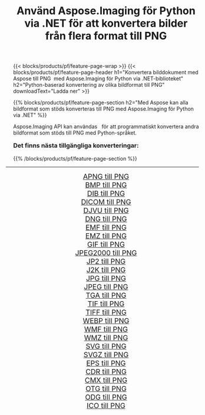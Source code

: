 ﻿---
title: Använd Aspose.Imaging för Python via .NET för att konvertera bilder från flera format till PNG 
weight: 3920
url: /sv/python-net/conversion/to/png/ 
lang: sv
langdirlevel: 2
locales: zh-hans,ja,it,ru,de,es,fr,nl,id,lt,pl,pt,vi,tr,ko,zh-hant,ar,hi,th,sv,cs,uk,he
description: Du kan använda Aspose.Imaging för Python via .NET-biblioteket för att konvertera från en mängd olika format till PNG
---

{{< blocks/products/pf/feature-page-wrap >}}
{{< blocks/products/pf/feature-page-header h1="Konvertera bilddokument med Aspose till PNG  med Aspose.Imaging för Python via .NET-biblioteket" h2="Python-baserad konvertering av olika bildformat till PNG" downloadText="Ladda ner" >}}


{{% blocks/products/pf/feature-page-section  h2="Med Aspose kan alla bildformat som stöds konverteras till PNG med Aspose.Imaging för Python via .NET" %}}
<p align=justify>Aspose.Imaging API kan användas   för att programmatiskt konvertera andra bildformat som stöds till PNG med Python-språket.</p>
<h3 style="margin-top:16px;">
Det finns nästa tillgängliga konverteringar:
</h3>
{{% /blocks/products/pf/feature-page-section %}}
<div class="container-fluid productfamilypage bg-gray">
    <div class="convertypes bg-gray agp-content section">
        <div class="container">
		<hr style="margin-left:-20px;"/>
		<div class="row other-converters" style="gap: 10px;font-size: 19px;text-align:center;">
		    <div class='col-md-3 other-converter remove-lp remove-rp'><a href="/imaging/sv/python-net/conversion/apng-to-png/" style="padding:15px;">APNG till PNG</a></div>
<div class='col-md-3 other-converter remove-lp remove-rp'><a href="/imaging/sv/python-net/conversion/bmp-to-png/" style="padding:15px;">BMP till PNG</a></div>
<div class='col-md-3 other-converter remove-lp remove-rp'><a href="/imaging/sv/python-net/conversion/dib-to-png/" style="padding:15px;">DIB till PNG</a></div>
<div class='col-md-3 other-converter remove-lp remove-rp'><a href="/imaging/sv/python-net/conversion/dicom-to-png/" style="padding:15px;">DICOM till PNG</a></div>
<div class='col-md-3 other-converter remove-lp remove-rp'><a href="/imaging/sv/python-net/conversion/djvu-to-png/" style="padding:15px;">DJVU till PNG</a></div>
<div class='col-md-3 other-converter remove-lp remove-rp'><a href="/imaging/sv/python-net/conversion/dng-to-png/" style="padding:15px;">DNG till PNG</a></div>
<div class='col-md-3 other-converter remove-lp remove-rp'><a href="/imaging/sv/python-net/conversion/emf-to-png/" style="padding:15px;">EMF till PNG</a></div>
<div class='col-md-3 other-converter remove-lp remove-rp'><a href="/imaging/sv/python-net/conversion/emz-to-png/" style="padding:15px;">EMZ till PNG</a></div>
<div class='col-md-3 other-converter remove-lp remove-rp'><a href="/imaging/sv/python-net/conversion/gif-to-png/" style="padding:15px;">GIF till PNG</a></div>
<div class='col-md-3 other-converter remove-lp remove-rp'><a href="/imaging/sv/python-net/conversion/jpeg2000-to-png/" style="padding:15px;">JPEG2000 till PNG</a></div>
<div class='col-md-3 other-converter remove-lp remove-rp'><a href="/imaging/sv/python-net/conversion/jp2-to-png/" style="padding:15px;">JP2 till PNG</a></div>
<div class='col-md-3 other-converter remove-lp remove-rp'><a href="/imaging/sv/python-net/conversion/j2k-to-png/" style="padding:15px;">J2K till PNG</a></div>
<div class='col-md-3 other-converter remove-lp remove-rp'><a href="/imaging/sv/python-net/conversion/jpg-to-png/" style="padding:15px;">JPG till PNG</a></div>
<div class='col-md-3 other-converter remove-lp remove-rp'><a href="/imaging/sv/python-net/conversion/jpeg-to-png/" style="padding:15px;">JPEG till PNG</a></div>
<div class='col-md-3 other-converter remove-lp remove-rp'><a href="/imaging/sv/python-net/conversion/tga-to-png/" style="padding:15px;">TGA till PNG</a></div>
<div class='col-md-3 other-converter remove-lp remove-rp'><a href="/imaging/sv/python-net/conversion/tif-to-png/" style="padding:15px;">TIF till PNG</a></div>
<div class='col-md-3 other-converter remove-lp remove-rp'><a href="/imaging/sv/python-net/conversion/tiff-to-png/" style="padding:15px;">TIFF till PNG</a></div>
<div class='col-md-3 other-converter remove-lp remove-rp'><a href="/imaging/sv/python-net/conversion/webp-to-png/" style="padding:15px;">WEBP till PNG</a></div>
<div class='col-md-3 other-converter remove-lp remove-rp'><a href="/imaging/sv/python-net/conversion/wmf-to-png/" style="padding:15px;">WMF till PNG</a></div>
<div class='col-md-3 other-converter remove-lp remove-rp'><a href="/imaging/sv/python-net/conversion/wmz-to-png/" style="padding:15px;">WMZ till PNG</a></div>
<div class='col-md-3 other-converter remove-lp remove-rp'><a href="/imaging/sv/python-net/conversion/svg-to-png/" style="padding:15px;">SVG till PNG</a></div>
<div class='col-md-3 other-converter remove-lp remove-rp'><a href="/imaging/sv/python-net/conversion/svgz-to-png/" style="padding:15px;">SVGZ till PNG</a></div>
<div class='col-md-3 other-converter remove-lp remove-rp'><a href="/imaging/sv/python-net/conversion/eps-to-png/" style="padding:15px;">EPS till PNG</a></div>
<div class='col-md-3 other-converter remove-lp remove-rp'><a href="/imaging/sv/python-net/conversion/cdr-to-png/" style="padding:15px;">CDR till PNG</a></div>
<div class='col-md-3 other-converter remove-lp remove-rp'><a href="/imaging/sv/python-net/conversion/cmx-to-png/" style="padding:15px;">CMX till PNG</a></div>
<div class='col-md-3 other-converter remove-lp remove-rp'><a href="/imaging/sv/python-net/conversion/otg-to-png/" style="padding:15px;">OTG till PNG</a></div>
<div class='col-md-3 other-converter remove-lp remove-rp'><a href="/imaging/sv/python-net/conversion/odg-to-png/" style="padding:15px;">ODG till PNG</a></div>
<div class='col-md-3 other-converter remove-lp remove-rp'><a href="/imaging/sv/python-net/conversion/ico-to-png/" style="padding:15px;">ICO till PNG</a></div>
                </div>
        </div>
    </div>
</div>
<br/>

